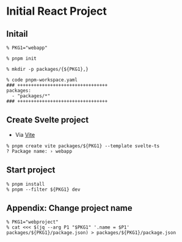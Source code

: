 # Initial React Project

## Initail

```shell
% PKG1="webapp"

% pnpm init

% mkdir -p packages/{${PKG1},}

% code pnpm-workspace.yaml
### +++++++++++++++++++++++++++++++++
packages:
  - "packages/*"
### +++++++++++++++++++++++++++++++++
```

## Create Svelte project

- Via [Vite](https://vitejs.dev/guide/)

```shell
% pnpm create vite packages/${PKG1} --template svelte-ts
? Package name: › webapp
```

## Start project

```shell
% pnpm install
% pnpm --filter ${PKG1} dev
```

## Appendix: Change project name

```shell
% PKG1="webproject"
% cat <<< $(jq --arg P1 "$PKG1" '.name = $P1' packages/${PKG1}/package.json) > packages/${PKG1}/package.json
```
